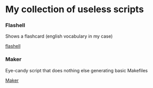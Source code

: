 # My collection of useless scripts

### Flashell
Shows a flashcard (english vocabulary in my case)

[flashell](flashell/)

### Maker
Eye-candy script that does nothing else generating basic Makefiles

[Maker](Maker/)
